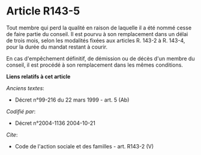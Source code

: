 # Article R143-5

Tout membre qui perd la qualité en raison de laquelle il a été nommé cesse de faire partie du conseil. Il est pourvu à son
remplacement dans un délai de trois mois, selon les modalités fixées aux articles R. 143-2 à R. 143-4, pour la durée du
mandat restant à courir. 

En cas d'empêchement définitif, de démission ou de décès d'un membre du conseil, il est procédé à son remplacement dans les
mêmes conditions.

**Liens relatifs à cet article**

_Anciens textes_:

  - Décret n°99-216 du 22 mars 1999 - art. 5 (Ab)

_Codifié par_:

  - Décret n°2004-1136 2004-10-21

_Cite_:

  - Code de l'action sociale et des familles - art. R143-2 (V)
